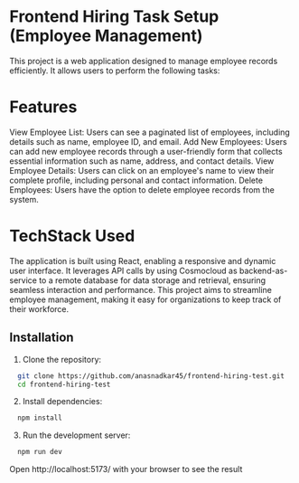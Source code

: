 
# Frontend Hiring Task Setup (Employee Management)

This project is a web application designed to manage employee records efficiently. It allows users to perform the following tasks:

# Features
View Employee List: Users can see a paginated list of employees, including details such as name, employee ID, and email.
Add New Employees: Users can add new employee records through a user-friendly form that collects essential information such as name, address, and contact details.
View Employee Details: Users can click on an employee's name to view their complete profile, including personal and contact information.
Delete Employees: Users have the option to delete employee records from the system.

# TechStack Used
The application is built using React, enabling a responsive and dynamic user interface. It leverages API calls by using Cosmocloud as backend-as-service to a remote database for data storage and retrieval, ensuring seamless interaction and performance. This project aims to streamline employee management, making it easy for organizations to keep track of their workforce.


## Installation

1. Clone the repository:

```bash
  git clone https://github.com/anasnadkar45/frontend-hiring-test.git
  cd frontend-hiring-test
```

2. Install dependencies:

```bash
  npm install
```

3. Run the development server:

```bash
  npm run dev
```
Open http://localhost:5173/ with your browser to see the result

    